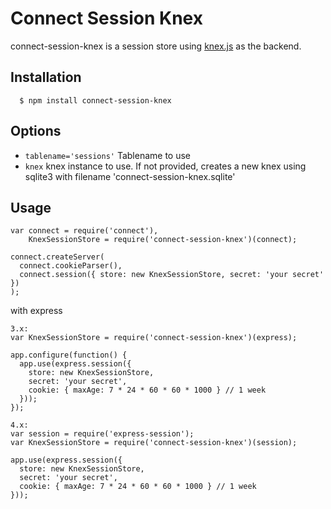 # Connect Session Knex

connect-session-knex is a session store using [knex.js](http://knexjs.org/) as the backend.


## Installation

	  $ npm install connect-session-knex

## Options

 - `tablename='sessions'` Tablename to use
 - `knex` knex instance to use. If not provided, creates a new knex using sqlite3 with filename 'connect-session-knex.sqlite'

## Usage

    var connect = require('connect'),
        KnexSessionStore = require('connect-session-knex')(connect);

    connect.createServer(
      connect.cookieParser(),
      connect.session({ store: new KnexSessionStore, secret: 'your secret' })
    );

  with express

    3.x:
    var KnexSessionStore = require('connect-session-knex')(express);

    app.configure(function() {
      app.use(express.session({
        store: new KnexSessionStore,
        secret: 'your secret',
        cookie: { maxAge: 7 * 24 * 60 * 60 * 1000 } // 1 week
      }));
    });

    4.x:
    var session = require('express-session');
    var KnexSessionStore = require('connect-session-knex')(session);

    app.use(express.session({
      store: new KnexSessionStore,
      secret: 'your secret',
      cookie: { maxAge: 7 * 24 * 60 * 60 * 1000 } // 1 week
    }));
